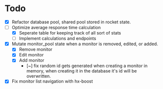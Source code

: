# Todo

- [x] Refactor database pool, shared pool stored in rocket state.
- [ ] Optimize average response time calculation
  - [x] Seperate table for keeping track of all sort of stats
  - [ ] Implement calculations and endpoints
- [x] Mutate monitor_pool state when a monitor is removed, edited, or added.
  - [x] Remove monitor
  - [x] Edit monitor
  - [x] Add monitor
    - [~] fix random id gets generated when creating a monitor in memory, when creating it in the database it's id will be overwritten.
- [x] Fix monitor list navigation with hx-boost
